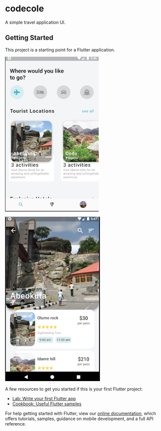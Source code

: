 # codecole

A simple travel application UI.


## Getting Started

This project is a starting point for a Flutter application.

![Image of Yaktocat](https://github.com/codecole/travellik/blob/master/assets/images/screenshot1.png)

![Image of Yaktocat](https://github.com/codecole/travellik/blob/master/assets/images/screenshot2.png)


A few resources to get you started if this is your first Flutter project:

- [Lab: Write your first Flutter app](https://flutter.dev/docs/get-started/codelab)
- [Cookbook: Useful Flutter samples](https://flutter.dev/docs/cookbook)

For help getting started with Flutter, view our
[online documentation](https://flutter.dev/docs), which offers tutorials,
samples, guidance on mobile development, and a full API reference.
